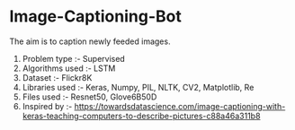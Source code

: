 # Image-Captioning-Bot

The aim is to caption newly feeded images.

1. Problem type :- Supervised 
2. Algorithms used :- LSTM
3. Dataset :- Flickr8K
4. Libraries used :- Keras, Numpy, PIL, NLTK, CV2, Matplotlib, Re
5. Files used :- Resnet50, Glove6B50D
5. Inspired by :- https://towardsdatascience.com/image-captioning-with-keras-teaching-computers-to-describe-pictures-c88a46a311b8

